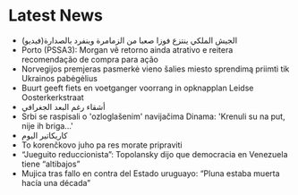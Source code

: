 # Latest News
-  الجيش الملكي ينتزع فوزا صعبا من الزمامرة وينفرد بالصدارة(فيديو)
-  Porto (PSSA3): Morgan vê retorno ainda atrativo e reitera recomendação de compra para ação
-  Norvegijos premjeras pasmerkė vieno šalies miesto sprendimą priimti tik Ukrainos pabėgėlius
-  Buurt geeft fiets en voetganger voorrang in opknapplan Leidse Oosterkerkstraat
-  أشقاء رغم البعد الجغرافي
-  Srbi se raspisali o 'ozloglašenim' navijačima Dinama: 'Krenuli su na put, nije ih briga...'
-  كاريكاتير اليوم
-  To korenčkovo juho pa res morate pripraviti
-  “Jueguito reduccionista”: Topolansky dijo que democracia en Venezuela tiene “altibajos”
-  Mujica tras fallo en contra del Estado uruguayo: “Pluna estaba muerta hacía una década”
